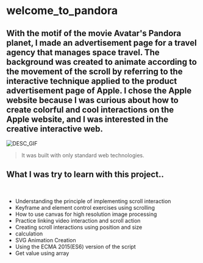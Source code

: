# welcome_to_pandora



## With the motif of the movie Avatar's Pandora planet, I made an advertisement page for a travel agency that manages space travel. The background was created to animate according to the movement of the scroll by referring to the interactive technique applied to the product advertisement page of Apple. I chose the Apple website because I was curious about how to create colorful and cool interactions on the Apple website, and I was interested in the creative interactive web.


![DESC_GIF](../images/desc_gif.gif) 



> It was built with only standard web technologies.


## What I was try to learn with this project..
<br>

- Understanding the principle of implementing scroll interaction 
- Keyframe and element control exercises using scrolling
- How to use canvas for high resolution image processing
- Practice linking video interaction and scroll action
- Creating scroll interactions using position and size 
- calculation
- SVG Animation Creation
- Using the ECMA 2015(ES6) version of the script
- Get value using array


